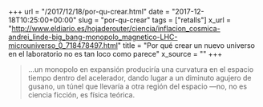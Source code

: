 +++
url = "/2017/12/18/por-qu-crear.html"
date = "2017-12-18T10:25:00+00:00"
slug = "por-qu-crear"
tags = ["retalls"]
x_url = "http://www.eldiario.es/hojaderouter/ciencia/inflacion_cosmica-andrei_linde-big_bang-monopolo_magnetico-LHC-microuniverso_0_718478497.html"
title = "Por qué crear un nuevo universo en el laboratorio no es tan loco como parece"
x_source = ""
+++


> …un monopolo en expansión produciría una curvatura en el espacio tiempo dentro del acelerador, dando lugar a un diminuto agujero de gusano, un túnel que llevaría a otra región del espacio —no, no es ciencia ficción, es física teórica.
